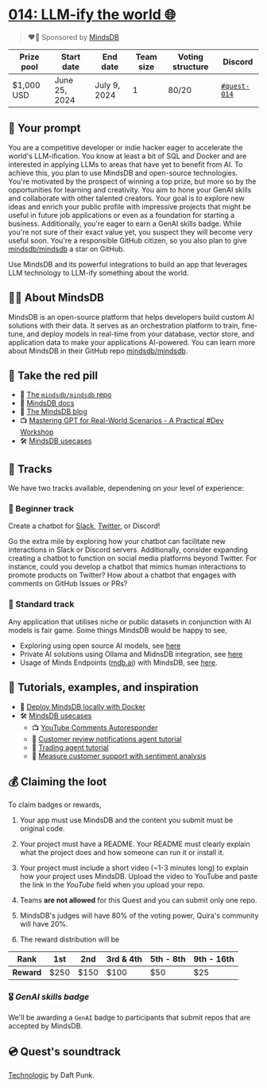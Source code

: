 
# [014: LLM-ify the world 🌐](https://quira.sh)

> ❤️‍🔥 Sponsored by [MindsDB](https://mindsdb.com/)

| Prize pool | Start date | End date | Team size | Voting structure | Discord |
|  --- | --- | --- | --- | --- | --- |
| $1,000 USD | June 25, 2024  |  July 9, 2024 | 1 | 80/20 | [`#quest-014`](https://discord.gg/quira) |

## 💬 Your prompt

You are a competitive developer or indie hacker eager to accelerate the world's LLM-ification. You know at least a bit of SQL and Docker and are interested in applying LLMs to areas that have yet to benefit from AI. To achieve this, you plan to use MindsDB and open-source technologies. You're motivated by the prospect of winning a top prize, but more so by the opportunities for learning and creativity. You aim to hone your GenAI skills and collaborate with other talented creators. Your goal is to explore new ideas and enrich your public profile with impressive projects that might be useful in future job applications or even as a foundation for starting a business. Additionally, you're eager to earn a GenAI skills badge. While you're not sure of their exact value yet, you suspect they will become very useful soon. You're a responsible GitHub citizen, so you also plan to give [mindsdb/mindsdb](https://github.com/mindsdb/mindsdb) a star on GitHub.

Use MindsDB and its powerful integrations to build an app that leverages LLM technology to LLM-ify something about the world.

## 🐻‍❄️ About MindsDB

MindsDB is an open-source platform that helps developers build custom AI solutions with their data. It serves as an orchestration platform to train, fine-tune, and deploy models in real-time from your database, vector store, and application data to make your applications AI-powered. You can learn more about MindsDB in their GitHub repo [mindsdb/mindsdb](https://github.com/mindsdb/mindsdb).

## 💊 Take the red pill

- 📘 [The `mindsdb/mindsdb` repo](https://github.com/mindsdb/mindsdb)
- 📖 [MindsDB docs](https://docs.mindsdb.com/)
- 📝 [The MindsDB blog](https://mindsdb.com/blog)
- 📺 [Mastering GPT for Real-World Scenarios - A Practical #Dev Workshop](https://www.youtube.com/watch?v=k0c13dp48wA)
- 🛠️ [MindsDB usecases](https://docs.mindsdb.com/use-cases/overview)

## 🔀 Tracks

We have two tracks available, dependening on your level of experience:

### 🍚 Beginner track

Create a chatbot for [Slack](https://docs.mindsdb.com/use-cases/ai_workflow_automation/slack-chatbot), [Twitter](https://docs.mindsdb.com/use-cases/ai_workflow_automation/twitter-chatbot), or Discord!

Go the extra mile by exploring how your chatbot can facilitate new interactions in Slack or Discord servers. Additionally, consider expanding creating a chatbot to function on social media platforms beyond Twitter. For instance, could you develop a chatbot that mimics human interactions to promote products on Twitter? How about a chatbot that engages with comments on GitHub Issues or PRs?

### 🍣 Standard track

Any application that utilises niche or public datasets in conjunction with AI models is fair game. Some things MindsDB would be happy to see,

- Exploring using open source AI models, see [here](https://docs.mindsdb.com/use-cases/data_enrichment/hugging-face-examples)
- Private AI solutions using Ollama and MidnsDB integration, see [here](https://docs.mindsdb.com/integrations/ai-engines/ollama)
- Usage of Minds Endpoints ([mdb.ai](http://mdb.ai/)) with MindsDB, see [here](https://docs.mindsdb.com/integrations/ai-engines/minds_endpoint).

## 📖 Tutorials, examples, and inspiration

- 📝 [Deploy MindsDB locally with Docker](https://docs.mindsdb.com/setup/self-hosted/docker-desktop)
- 🛠️ [MindsDB usecases](https://docs.mindsdb.com/use-cases/overview)
  - 📺 [YouTube Comments Autoresponder](https://www.youtube.com/watch?v=X1LbMUTKsPI&t=2s)
  - 📝 [Customer review notifications agent tutorial](https://docs.mindsdb.com/use-cases/ai_workflow_automation/customer-reviews-notifications)
  - 📝 [Trading agent tutorial](https://docs.mindsdb.com/use-cases/ai_workflow_automation/real-time-trading-forecasts)
  - 📝 [Measure customer support with sentiment analysis](https://airbyte.com/tutorials/measure-customer-support-sentiment-analysis-with-gpt-airbyte-and-mindsdb)


## 💰 Claiming the loot 

To claim badges or rewards,

1. Your app must use MindsDB and the content you submit must be original code.

2. Your project must have a README. Your README must clearly explain what the project does and how someone can run it or install it.

3. Your project must include a short video (~1-3 minutes long) to explain how your project uses MindsDB. Upload the video to YouTube and paste the link in the _YouTube_ field when you upload your repo.

4. Teams **are not allowed** for this Quest and you can submit only one repo.

5. MindsDB's judges will have 80% of the voting power, Quira's community will have 20%.

6. The reward distribution will be
   
  | **Rank** | 1st  | 2nd  | 3rd & 4th | 5th - 8th | 9th - 16th |
   | -- | -- | -- | -- | -- | -- |
  | **Reward** | $250  | $150  | $100 | $50 | $25 |

### 🎖 *GenAI skills badge*

We'll be awarding a `GenAI` badge to participants that submit repos that are accepted by MindsDB.

## 💿 Quest's soundtrack

[Technologic](https://www.youtube.com/watch?v=D8K90hX4PrE&t=3s) by Daft Punk.
